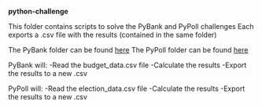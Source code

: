 **python-challenge**

This folder contains scripts to solve the PyBank and PyPoll challenges
Each exports a .csv file with the results (contained in the same folder)

The PyBank folder can be found [here](https://github.com/mmpatterson/python-challenge/tree/master/PyBank)
The PyPoll folder can be found [here](https://github.com/mmpatterson/python-challenge/tree/master/PyPoll)

PyBank will:
-Read the budget_data.csv file
-Calculate the results
-Export the results to a new .csv

PyPoll will:
-Read the election_data.csv file
-Calculate the results
-Export the results to a new .csv

